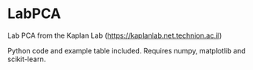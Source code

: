 # LabPCA

Lab PCA from the Kaplan Lab (https://kaplanlab.net.technion.ac.il)

Python code and example table included. Requires numpy, matplotlib and scikit-learn.

